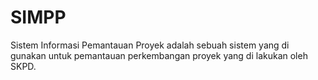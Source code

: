 SIMPP
=====

Sistem Informasi Pemantauan Proyek adalah sebuah sistem yang di gunakan untuk pemantauan perkembangan proyek yang di lakukan oleh SKPD.
